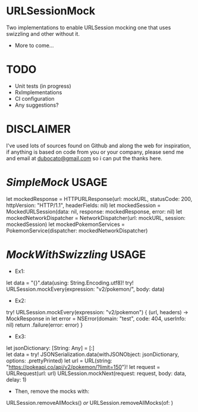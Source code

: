 # URLSessionMock
Two implementations to enable URLSession mocking one that uses swizzling and other without it.
- More to come...

# TODO
- Unit tests (in progress)
- RxImplementations
- CI configuration
- Any suggestions?

# DISCLAIMER
I've used lots of sources found on Github and along the web for inspiration, if anything is based on code from you or your company, please send me and email at dubocato@gmail.com so i can put the thanks here.


# *SimpleMock* USAGE
let mockedResponse = HTTPURLResponse(url: mockURL, statusCode: 200, httpVersion: "HTTP/1.1", headerFields: nil)
let mockedSession = MockedURLSession(data: nil, response: mockedResponse, error: nil)
let mockedNetworkDispatcher = NetworkDispatcher(url: mockURL, session: mockedSession)
let mockedPokemonServices = PokemonService(dispatcher: mockedNetworkDispatcher)

# *MockWithSwizzling* USAGE

- Ex1:

let data = "{}".data(using: String.Encoding.utf8)!
try! URLSession.mockEvery(expression: "v2/pokemon/", body: data) 

- Ex2:

try! URLSession.mockEvery(expression: "v2/pokemon") { (url, headers) -> MockResponse in
   let error = NSError(domain: "test", code: 404, userInfo: nil)
   return .failure(error: error)
}


- Ex3:

let jsonDictionary: [String: Any] = [:]       
let data = try! JSONSerialization.data(withJSONObject: jsonDictionary, options: .prettyPrinted)
let url = URL(string: "https://pokeapi.co/api/v2/pokemon/?limit=150")!
let request = URLRequest(url: url)
URLSession.mockNext(request: request, body: data, delay: 1)



- Then, remove the mocks with: 

URLSession.removeAllMocks()
*or*
URLSession.removeAllMocks(of: <your request>)
